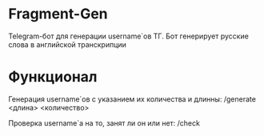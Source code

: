 # Fragment-Gen
Telegram-бот для генерации username`ов ТГ. Бот генерирует русские слова в английской транскрипции

# Функционал
Генерация username`ов с указанием их количества и длинны:  /generate <длина> <количество>

Проверка username`а на то, занят ли он или нет:  /check <username>
